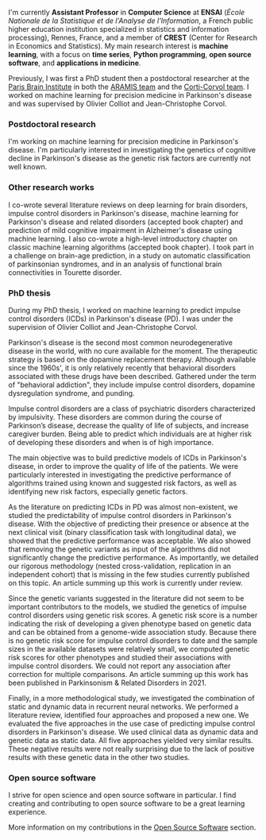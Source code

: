 I'm currently **Assistant Professor** in **Computer Science** at **ENSAI**
(*École Nationale de la Statistique et de l'Analyse de l'Information*,
a French public higher education institution specialized in statistics and
information processing), Rennes, France, and a member of **CREST**
(Center for Research in Economics and Statistics).
My main research interest is **machine learning**, with a focus on
**time series**, **Python programming**, **open source software**, and
**applications in medicine**.

Previously, I was first a PhD student then a postdoctoral researcher at the
[Paris Brain Institute](https://icm-institute.org/en/)
in both the [ARAMIS team](https://www.aramislab.fr) and the
[Corti-Corvol team](https://institutducerveau-icm.org/en/team/team-corti-corvol/).
I worked on machine learning for precision medicine in Parkinson's
disease and was supervised by Olivier Colliot and Jean-Christophe Corvol.


### Postdoctoral research

I'm working on machine learning for precision medicine in Parkinson's
disease.
I'm particularly interested in investigating the genetics of cognitive decline
in Parkinson's disease as the genetic risk factors are currently not well known.


### Other research works

I co-wrote several literature reviews on deep learning for brain disorders,
impulse control disorders in Parkinson's disease,
machine learning for Parkinson's disease and related disorders (accepted book chapter)
and prediction of mild cognitive impairment in Alzheimer's disease using machine learning.
I also co-wrote a high-level introductory chapter on classic machine learning algorithms (accepted book chapter).
I took part in a challenge on brain-age prediction,
in a study on automatic classification of parkinsonian syndromes,
and in an analysis of functional brain connectivities in Tourette disorder.


### PhD thesis

During my PhD thesis, I worked on machine learning to predict impulse control
disorders (ICDs) in Parkinson's disease (PD). I was under the supervision of
Olivier Colliot and Jean-Christophe Corvol.

Parkinson's disease is the second most common neurodegenerative disease in
the world, with no cure available for the moment. The therapeutic strategy is
based on the dopamine replacement therapy. Although available since the 1960s',
it is only relatively recently that behavioral disorders associated with these
drugs have been described. Gathered under the term of "behavioral addiction",
they include impulse control disorders, dopamine dysregulation syndrome,
and punding.

Impulse control disorders are a class of psychiatric disorders characterized by impulsivity.
These disorders are common during the course of Parkinson’s disease, decrease
the quality of life of subjects, and increase caregiver burden. Being able to predict
which individuals are at higher risk of developing these disorders and when is of high
importance.

The main objective was to build predictive models of ICDs in Parkinson's disease,
in order to improve the quality of life of the patients. We were particularly
interested in investigating the predictive performance of algorithms trained
using known and suggested risk factors, as well as identifying new risk factors,
especially genetic factors.

As the literature on predicting ICDs in PD was almost non-existent, we studied
the predictability of impulse control disorders in Parkinson's disease.
With the objective of predicting their presence or absence at the next clinical visit
(binary classification task with longitudinal data), we showed that the
predictive performance was acceptable. We also showed that removing the genetic
variants as input of the algorithms did not significantly change the predictive
performance. As importantly, we detailed our rigorous methodology
(nested cross-validation, replication in an independent cohort) that
is missing in the few studies currently published on this topic.
An article summing up this work is currently under review.

Since the genetic variants suggested in the literature did not seem to be
important contributors to the models, we studied the genetics of impulse control
disorders using genetic risk scores. A genetic risk score is a number indicating
the risk of developing a given phenotype based on genetic data and can be obtained
from a genome-wide association study. Because there is no genetic risk score
for impulse control disorders to date and the sample sizes in the available
datasets were relatively small, we computed genetic risk scores for other
phenotypes and studied their associations with impulse control disorders.
We could not report any association after correction for multiple comparisons.
An article summing up this work has been published in Parkinsonism & Related
Disorders in 2021.

Finally, in a more methodological study, we investigated the combination of
static and dynamic data in recurrent neural networks. We performed a literature
review, identified four approaches and proposed a new one. We evaluated the
five approaches in the use case of predicting impulse control disorders in
Parkinson's disease. We used clinical data as dynamic data and genetic data
as static data. All five approaches yielded very similar results. These negative
results were not really surprising due to the lack of positive results with
these genetic data in the other two studies.


### Open source software

I strive for open science and open source software in particular.
I find creating and contributing to open source software to be a great
learning experience.

More information on my contributions in the
[Open Source Software](/open_source_software.md) section.
